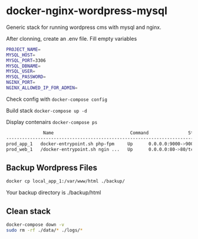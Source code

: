 # docker-nginx-wordpress-mysql

Generic stack for running wordpress cms with mysql and nginx.

After clonning, create an .env file. Fill empty variables

```bash
PROJECT_NAME=
MYSQL_HOST=
MYSQL_PORT=3306
MYSQL_DBNAME=
MYSQL_USER=
MYSQL_PASSWORD=
NGINX_PORT=
NGINX_ALLOWED_IP_FOR_ADMIN=
```

Check config with
`docker-compose config`

Build stack
`docker-compose up -d`

Display contenairs
`docker-compose ps`

```bash
              Name                             Command               State                 Ports
---------------------------------------------------------------------------------------------------------------
prod_app_1   docker-entrypoint.sh php-fpm     Up      0.0.0.0:9000->9000/tcp
prod_web_1   /docker-entrypoint.sh ngin ...   Up      0.0.0.0:80->80/tcp
```

## Backup Wordpress Files

```bash
docker cp local_app_1:/var/www/html ./backup/
```

Your backup directory is ./backup/html

## Clean stack

```bash
docker-compose down -v  
sudo rm -rf ./data/* ./logs/*
```
